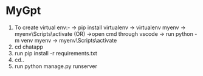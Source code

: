 # MyGpt

1. To create virtual env:-
-> pip install virtualenv
-> virtualenv myenv
-> myenv\Scripts\activate
   (OR)
->open cmd through vscode
-> run python -m venv myenv
-> myenv\Scripts\activate
3. cd chatapp
4. run pip install -r requirements.txt
5. cd..
6. run python manage.py runserver

